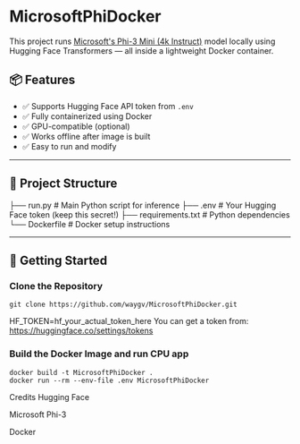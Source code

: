 # MicrosoftPhiDocker

This project runs [Microsoft's Phi-3 Mini (4k Instruct)](https://huggingface.co/microsoft/Phi-3-mini-4k-instruct) model locally using Hugging Face Transformers — all inside a lightweight Docker container.

## 📦 Features

- ✅ Supports Hugging Face API token from `.env`
- ✅ Fully containerized using Docker
- ✅ GPU-compatible (optional)
- ✅ Works offline after image is built
- ✅ Easy to run and modify

---

## 📂 Project Structure
├── run.py # Main Python script for inference
├── .env # Your Hugging Face token (keep this secret!)
├── requirements.txt # Python dependencies
└── Dockerfile # Docker setup instructions


---

## 🚀 Getting Started

### Clone the Repository

```
git clone https://github.com/waygv/MicrosoftPhiDocker.git

```

HF_TOKEN=hf_your_actual_token_here
You can get a token from: https://huggingface.co/settings/tokens

### Build the Docker Image and run CPU app
```
docker build -t MicrosoftPhiDocker .
docker run --rm --env-file .env MicrosoftPhiDocker
```
Credits
Hugging Face

Microsoft Phi-3

Docker
